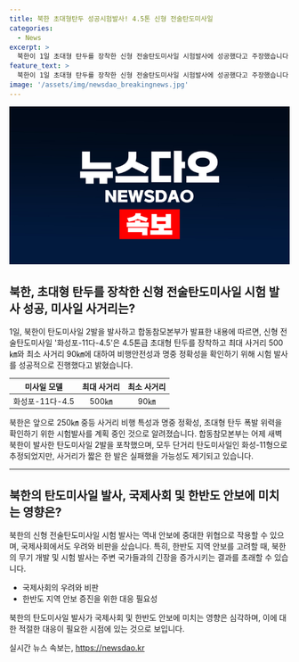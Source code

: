 ```yaml
---
title: 북한 초대형탄두 성공시험발사! 4.5톤 신형 전술탄도미사일
categories:
  - News
excerpt: >
  북한이 1일 초대형 탄두를 장착한 신형 전술탄도미사일 시험발사에 성공했다고 주장했습니다. 해당 미사일은 최대 500㎞, 최소 90㎞ 사거리를 확증하기 위한 것으로, 다음 발사도 예고되었습니다. 합참은 이를 600여㎞, 120여㎞로 추정하고 짧은 사거리의 발사는 실패했을 수도 있다고 전했습니다. 
feature_text: >
  북한이 1일 초대형 탄두를 장착한 신형 전술탄도미사일 시험발사에 성공했다고 주장했습니다. 해당 미사일은 최대 500㎞, 최소 90㎞ 사거리를 확증하기 위한 것으로, 다음 발사도 예고되었습니다. 합참은 이를 600여㎞, 120여㎞로 추정하고 짧은 사거리의 발사는 실패했을 수도 있다고 전했습니다. 
image: '/assets/img/newsdao_breakingnews.jpg'
---
```


<p><img src="/assets/img/newsdao_breakingnews.jpg" alt="bookingtag 속보" /></p>

<h2 data-ke-size="size26">북한, 초대형 탄두를 장착한 신형 전술탄도미사일 시험 발사 성공, 미사일 사거리는?</h2>

<p data-ke-size="size16">1일, 북한이 탄도미사일 2발을 발사하고 합동참모본부가 발표한 내용에 따르면, 신형 전술탄도미사일 '화성포-11다-4.5'은 4.5톤급 초대형 탄두를 장착하고 최대 사거리 500㎞와 최소 사거리 90㎞에 대하여 비행안전성과 명중 정확성을 확인하기 위해 시험 발사를 성공적으로 진행했다고 밝혔습니다.</p>

<table>
<thead>
<tr>
<th style="text-align: center;">미사일 모델</th>
<th style="text-align: center;">최대 사거리</th>
<th style="text-align: center;">최소 사거리</th>
</tr>
</thead>
<tbody>
<tr>
<td style="text-align: center;">화성포-11다-4.5</td>
<td style="text-align: center;">500㎞</td>
<td style="text-align: center;">90㎞</td>
</tr>
</tbody>
</table>

<p data-ke-size="size16">북한은 앞으로 250㎞ 중등 사거리 비행 특성과 명중 정확성, 초대형 탄두 폭발 위력을 확인하기 위한 시험발사를 계획 중인 것으로 알려졌습니다. 합동참모본부는 어제 새벽 북한이 발사한 탄도미사일 2발을 포착했으며, 모두 단거리 탄도미사일인 화성-11형으로 추정되었지만, 사거리가 짧은 한 발은 실패했을 가능성도 제기되고 있습니다.</p>

<hr>

<h2 data-ke-size="size26">북한의 탄도미사일 발사, 국제사회 및 한반도 안보에 미치는 영향은?</h2>

<p data-ke-size="size16">북한의 신형 전술탄도미사일 시험 발사는 역내 안보에 중대한 위협으로 작용할 수 있으며, 국제사회에서도 우려와 비판을 샀습니다. 특히, 한반도 지역 안보를 고려할 때, 북한의 무기 개발 및 시험 발사는 주변 국가들과의 긴장을 증가시키는 결과를 초래할 수 있습니다.</p>

<ul>
<li>국제사회의 우려와 비판</li>
<li>한반도 지역 안보 증진을 위한 대응 필요성</li>
</ul>

<p data-ke-size="size16">북한의 탄도미사일 발사가 국제사회 및 한반도 안보에 미치는 영향은 심각하며, 이에 대한 적절한 대응이 필요한 시점에 있는 것으로 보입니다.</p>
실시간 뉴스 속보는, <a href="https://newsdao.kr" rel="dofollow">https://newsdao.kr</a>


